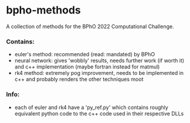# bpho-methods
A collection of methods for the BPhO 2022 Computational Challenge.

### Contains:
- euler's method: recommended (read: mandated) by BPhO
- neural network: gives 'wobbly' results, needs further work (if worth it) and c++ implementation (maybe fortran instead for matmul)
- rk4 method: extremely pog improvement, needs to be implemented in c++ and probably renders the other techniques moot

### Info:
- each of euler and rk4 have a 'py_ref.py' which contains roughly equivalent python code to the c++ code used in their respective DLLs